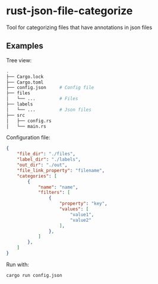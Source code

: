 # rust-json-file-categorize

Tool for categorizing files that have annotations in json files

## Examples
Tree view:
```bash
.
├── Cargo.lock
├── Cargo.toml
├── config.json     # Config file
├── files
│   └── ...         # Files
├── labels
│   └── ...         # Json files
├── src
│   ├── config.rs
│   └── main.rs
```
Configuration file:
```json
{
    "file_dir": "./files",
    "label_dir": "./labels",
    "out_dir": "./out",
    "file_link_property": "filename",
    "categories": [
        {
            "name": "name",
            "filters": [
                {
                    "property": "key",
                    "values": [
                        "value1",
                        "value2"
                    ],
                },
            ]
        },
    ]
}
```
Run with:
```bash
cargo run config.json
```
